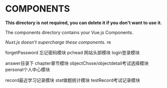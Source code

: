 # COMPONENTS

**This directory is not required, you can delete it if you don't want to use it.**

The components directory contains your Vue.js Components.

_Nuxt.js doesn't supercharge these components._
re


forgetPassword 忘记密码模块
pchead 网站头部模块
login登录模块


answer目录下
chapter章节模块
objectChose/objectdetail考试选择模块
personal个人中心模块

record最近学习记录模块
stat做题统计模块
testRecord考试记录模块
